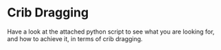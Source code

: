 # Crib Dragging

Have a look at the attached python script to see what you are looking for, 
and how to achieve it, in terms of crib dragging.
